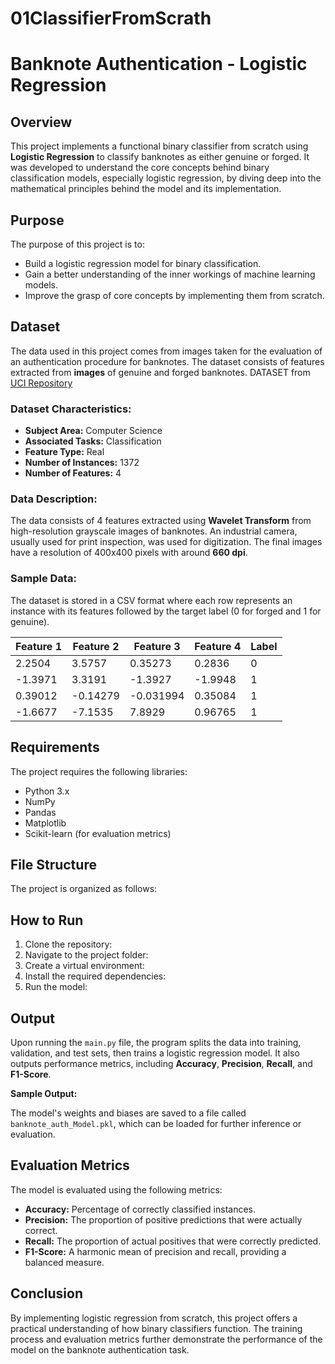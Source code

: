 # 01ClassifierFromScrath
# Banknote Authentication - Logistic Regression


## Overview

This project implements a functional binary classifier from scratch using **Logistic Regression** to classify banknotes as either genuine or forged. It was developed to understand the core concepts behind binary classification models, especially logistic regression, by diving deep into the mathematical principles behind the model and its implementation.

## Purpose

The purpose of this project is to:
- Build a logistic regression model for binary classification.
- Gain a better understanding of the inner workings of machine learning models.
- Improve the grasp of core concepts by implementing them from scratch.

## Dataset

The data used in this project comes from images taken for the evaluation of an authentication procedure for banknotes. The dataset consists of features extracted from **images** of genuine and forged banknotes.
DATASET from [UCI Repository](https://archive.ics.uci.edu/dataset/267/banknote+authentication)

### Dataset Characteristics:
- **Subject Area:** Computer Science
- **Associated Tasks:** Classification
- **Feature Type:** Real
- **Number of Instances:** 1372
- **Number of Features:** 4

### Data Description:

The data consists of 4 features extracted using **Wavelet Transform** from high-resolution grayscale images of banknotes. An industrial camera, usually used for print inspection, was used for digitization. The final images have a resolution of 400x400 pixels with around **660 dpi**. 

### Sample Data:

The dataset is stored in a CSV format where each row represents an instance with its features followed by the target label (0 for forged and 1 for genuine).

| Feature 1 | Feature 2 | Feature 3 | Feature 4 | Label |
|-----------|-----------|-----------|-----------|-------|
| 2.2504    | 3.5757    | 0.35273   | 0.2836    | 0     |
| -1.3971   | 3.3191    | -1.3927   | -1.9948   | 1     |
| 0.39012   | -0.14279  | -0.031994 | 0.35084   | 1     |
| -1.6677   | -7.1535   | 7.8929    | 0.96765   | 1     |

## Requirements

The project requires the following libraries:

- Python 3.x
- NumPy
- Pandas
- Matplotlib
- Scikit-learn (for evaluation metrics)

## File Structure

The project is organized as follows:


## How to Run

1. Clone the repository:
2. Navigate to the project folder:
3. Create a virtual environment:
4. Install the required dependencies:
5. Run the model:


## Output

Upon running the `main.py` file, the program splits the data into training, validation, and test sets, then trains a logistic regression model. It also outputs performance metrics, including **Accuracy**, **Precision**, **Recall**, and **F1-Score**.

**Sample Output:**

The model's weights and biases are saved to a file called `banknote_auth_Model.pkl`, which can be loaded for further inference or evaluation.

## Evaluation Metrics

The model is evaluated using the following metrics:
- **Accuracy:** Percentage of correctly classified instances.
- **Precision:** The proportion of positive predictions that were actually correct.
- **Recall:** The proportion of actual positives that were correctly predicted.
- **F1-Score:** A harmonic mean of precision and recall, providing a balanced measure.

## Conclusion

By implementing logistic regression from scratch, this project offers a practical understanding of how binary classifiers function. The training process and evaluation metrics further demonstrate the performance of the model on the banknote authentication task.


